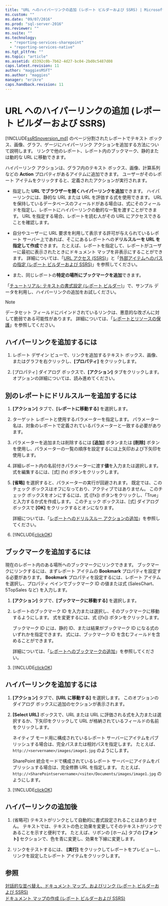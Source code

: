 ```yaml
---
title: "URL へのハイパーリンクの追加 (レポート ビルダーおよび SSRS) | Microsoft Docs"
ms.custom: ""
ms.date: "09/07/2016"
ms.prod: "sql-server-2016"
ms.reviewer: ""
ms.suite: ""
ms.technology: 
  - "reporting-services-sharepoint"
  - "reporting-services-native"
ms.tgt_pltfrm: ""
ms.topic: "article"
ms.assetid: d3392c0b-7b62-4d27-bc04-2bd0c5487d08
caps.latest.revision: 11
author: "maggiesMSFT"
ms.author: "maggies"
manager: "erikre"
caps.handback.revision: 11
---
```

# URL へのハイパーリンクの追加 (レポート ビルダーおよび SSRS)
[!INCLUDE[ssRSnoversion_md](../../includes/ssrsnoversion-md.md)] のページ分割されたレポートでテキスト ボックス、画像、グラフ、ゲージにハイパーリンク アクションを追加する方法について説明します。 リンクで他のレポート、レポート内のブックマーク、静的または動的な URL に移動できます。 

 ハイパーリンク アクションは、グラフ内のテキスト ボックス、画像、計算系列などの **Action** プロパティがあるアイテムに追加できます。 ユーザーがそのレポート アイテムをクリックすると、定義されたアクションが実行されます。  
  
*   指定した **URL でブラウザーを開くハイパーリンクを追加**できます。 ハイパーリンクには、静的な URL または URL を評価する式を使用できます。 URL を保持しているデータベースのフィールドがある場合は、式にそのフィールドを指定し、レポートにハイパーリンクの動的な一覧を渡すことができます。 URL を指定する場合、レポートを読む人がその URL にアクセスできることを確認します。  
   
*  自分やユーザーに URL 要求を利用して表示する許可が与えられているレポート サーバー上であれば、そこにあるレポートへの**ドリルスルーを URL を指定して作成**できます。 たとえば、レポートを指定して、レポートがユーザーに最初に表示されたときにドキュメント マップを非表示にすることができます。 詳細については、「[URL アクセス (SSRS)](../../reporting-services/url-access-ssrs.md)」と「[外部アイテムへのパスの指定 (レポート ビルダーおよび SSRS)](../../reporting-services/report-design/specifying-paths-to-external-items-report-builder-and-ssrs.md)」を参照してください。
 
 *  また、同じレポートの**特定の場所にブックマークを追加**できます。 
  
「[チュートリアル: テキストの書式設定 (レポート ビルダー)](../../reporting-services/tutorial-format-text-report-builder.md)」で、サンプル データを利用し、ハイパーリンクの追加をお試しください。  
  
> [!NOTE]  
>  データセット フィールドにバインドされているリンクは、悪意的な改ざんに対して脆弱である可能性があります。 詳細については、「[レポートとリソースの保護](../../reporting-services/security/secure-reports-and-resources.md)」を参照してください。  
  
## ハイパーリンクを追加するには   
  
1.  レポート デザイン ビューで、リンクを追加するテキスト ボックス、画像、またはグラフを右クリックし、**[プロパティ]** をクリックします。  
  
2.  [プロパティ] ダイアログ ボックスで、**[アクション]** タブをクリックします。 オプションの詳細については、読み進めてください。  

## 別のレポートにドリルスルーを追加するには

1. **[アクション]** タブで、**[レポートに移動する]** を選択します。 

2. ターゲット レポートと使用するパラメーターを指定します。 パラメーター名は、対象のレポートで定義されているパラメーターと一致する必要があります。 

3. パラメーターを追加または削除するには **[追加]** ボタンまたは **[削除]** ボタンを使用し、パラメーターの一覧の順序を設定するには上矢印および下矢印を使用します。

4.  詳細レポート内の名前付きパラメーターに渡す**値**を入力または選択します。 式を編集するには、[式] (fx) ボタンをクリックします。

5. **[省略]** を選択すると、パラメーターの実行が回避されます。 既定では、このチェック ボックスはオフになっており、アクティブではありません。 このチェック ボックスをオンにするには、式 ([fx]) ボタンをクリックし、「True」と入力するか式を作成します。 このチェック ボックスは、[式] ダイアログ ボックスで **[OK]** をクリックするとオンになります。
  
   詳細については、「[レポートへのドリルスルー アクションの追加](../../reporting-services/report-design/add-a-drillthrough-action-on-a-report-report-builder-and-ssrs.md)」を参照してください。 
   
6. [!INCLUDE[clickOK](../../includes/clickok-md.md)]  
   
## ブックマークを追加するには

現在のレポート内のある場所へのブックマークにリンクできます。 ブックマークにリンクするには、まずレポート アイテムの **Bookmark** プロパティを設定する必要があります。 **Bookmark** プロパティを設定するには、レポート アイテムを選択し、プロパティ ペインでブックマーク ID の値または式 (SalesChart、5TopSales など) を入力します。

1. **[アクション]** タブで、**[ブックマークに移動する]** を選択します。 

2. レポートのブックマーク ID を入力または選択し、そのブックマークに移動するようにします。 式を変更するには、式 ([fx]) ボタンをクリックします。 

   ブックマーク ID には、静的 ID、または結果がブックマーク ID になる式のいずれかを指定できます。 式には、ブックマーク ID を含むフィールドを含めることができます。
   
   詳細については、「[レポートへのブックマークの追加](../../reporting-services/report-design/add-a-bookmark-to-a-report-report-builder-and-ssrs.md)」を参照してください。
   
3. [!INCLUDE[clickOK](../../includes/clickok-md.md)]  

## ハイパーリンクを追加するには 
  
1. **[アクション]** タブで、**[URL に移動する]** を選択します。 このオプションのダイアログ ボックスに追加のセクションが表示されます。  
  
4.  **[Select URL]** ボックスで、URL または URL に評価される式を入力または選択するか、下矢印をクリックして URL が格納されているフィールドの名前をクリックします。 

    ネイティブ モード用に構成されているレポート サーバーにアイテムをパブリッシュする場合は、完全パスまたは相対パスを指定します。 たとえば、`http://<servername>/images/image1.jpg` のようにします。 
    
    SharePoint 統合モードで構成されているレポート サーバーにアイテムをパブリッシュする場合は、完全修飾 URL を指定します。 たとえば、`http://<SharePointservername>/<site>/Documents/images/image1.jpg` のようにします。
  
5.  [!INCLUDE[clickOK](../../includes/clickok-md.md)]  

## ハイパーリンクの追加後
  
1.  (省略可) テキストがリンクとして自動的に書式設定されることはありません。 テキストでは、テキストの色と効果を変更してそのテキストがリンクであることを示すと便利です。 たとえば、リボンの [ホーム] タブの **[フォント]** セクションで、色を青に変更し、効果を下線に変更します。  
  
7.  リンクをテストするには、 **[実行]** をクリックしてレポートをプレビューし、リンクを設定したレポート アイテムをクリックします。  
  
## 参照  
 [対話的な並べ替え、ドキュメント マップ、およびリンク &#40;レポート ビルダーおよび SSRS&#41;](../../reporting-services/report-design/interactive-sort-document-maps-and-links-report-builder-and-ssrs.md)   
 [ドキュメント マップの作成 &#40;レポート ビルダーおよび SSRS&#41;](../../reporting-services/report-design/create-a-document-map-report-builder-and-ssrs.md)  
  
  